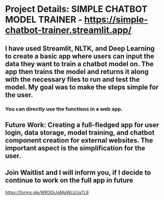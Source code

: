 # **Project Details:** SIMPLE CHATBOT MODEL TRAINER - https://simple-chatbot-trainer.streamlit.app/

## I have used Streamlit, NLTK, and Deep Learning to create a basic app where users can input the data they want to train a chatbot model on. The app then trains the model and returns it along with the necessary files to run and test the model. My goal was to make the steps simple for the user.

### You can directly use the functions in a web app.

## **Future Work:** Creating a full-fledged app for user login, data storage, model training, and chatbot component creation for external websites. The important aspect is the simplification for the user.

## **Join Waitlist** and I will inform you, if I decide to continue to work on the full app in future
https://forms.gle/WR3GiJgMgWczUq7L9
